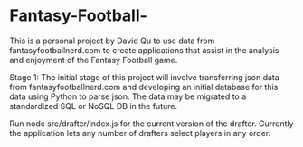 Fantasy-Football-
=================
This is a personal project by David Qu to
use data from fantasyfootballnerd.com to create
applications that assist in the analysis and
enjoyment of the Fantasy Football game. 

Stage 1:
The initial stage of this project will involve transferring
json data from fantasyfootballnerd.com and developing
an initial database for this data using Python to parse json.
The data may be migrated to a standardized SQL or NoSQL DB
in the future.

Run node src/drafter/index.js for the current version of the drafter.
Currently the application lets any number of drafters select players
in any order.
